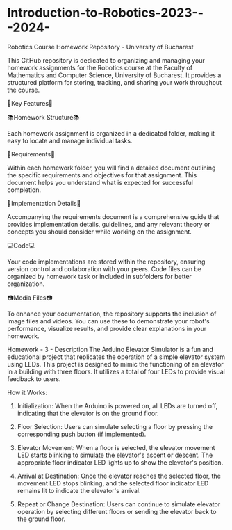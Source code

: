 # Introduction-to-Robotics-2023---2024-

Robotics Course Homework Repository - University of Bucharest

This GitHub repository is dedicated to organizing and managing your homework assignments for the Robotics course at the Faculty of Mathematics and Computer Science, University of Bucharest. It provides a structured platform for storing, tracking, and sharing your work throughout the course.

🌟Key Features🌟


📚Homework Structure📚

Each homework assignment is organized in a dedicated folder, making it easy to locate and manage individual tasks.

🎯Requirements🎯

Within each homework folder, you will find a detailed document outlining the specific requirements and objectives for that assignment. This document helps you understand what is expected for successful completion.

🧩Implementation Details🧩

Accompanying the requirements document is a comprehensive guide that provides implementation details, guidelines, and any relevant theory or concepts you should consider while working on the assignment.

💻Code💻

Your code implementations are stored within the repository, ensuring version control and collaboration with your peers. Code files can be organized by homework task or included in subfolders for better organization.

📷Media Files📷

To enhance your documentation, the repository supports the inclusion of image files and videos. You can use these to demonstrate your robot's performance, visualize results, and provide clear explanations in your homework.

Homework - 3 - Description
The Arduino Elevator Simulator is a fun and educational project that replicates the operation of a simple elevator system using LEDs. This project is designed to mimic the functioning of an elevator in a building with three floors. It utilizes a total of four LEDs to provide visual feedback to users.

How it Works:

1. Initialization:
When the Arduino is powered on, all LEDs are turned off, indicating that the elevator is on the ground floor.

2. Floor Selection:
Users can simulate selecting a floor by pressing the corresponding push button (if implemented).

3. Elevator Movement:
When a floor is selected, the elevator movement LED starts blinking to simulate the elevator's ascent or descent. The appropriate floor indicator LED lights up to show the elevator's position.

4. Arrival at Destination:
Once the elevator reaches the selected floor, the movement LED stops blinking, and the selected floor indicator LED remains lit to indicate the elevator's arrival.

5. Repeat or Change Destination:
Users can continue to simulate elevator operation by selecting different floors or sending the elevator back to the ground floor.
